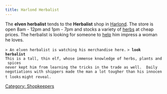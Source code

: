 ```yaml
---
title: Harlond Herbalist
---
```


The **elven herbalist** tends to the **Herbalist** shop in
[Harlond](Harlond "wikilink"). The store is open 8am - 12pm and 1pm -
7pm and stocks a variety of [herbs](herb "wikilink") at cheap prices.
The herbalist is looking for someone to
[help](Quest#Harlond_Herbalist "wikilink") him impress a woman he loves.

`> An elven herbalist is watching his merchandise here.`
`> `**`look herbalist`**
`This is a tall, thin elf, whose immense knowledge of herbs, plants and spices`
`never kept him from learning the tricks in the trade as well.  Daily`
`negotiations with shippers made the man a lot tougher than his innocent looks`
`might reveal.`

[Category: Shopkeepers](Category:_Shopkeepers "wikilink")